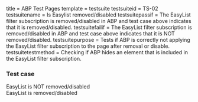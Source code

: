 title = ABP Test Pages
template = testsuite
testsuiteid = TS-02
testsuitename = Is Easylist removed/disabled
testsuitepassif = The EasyList filter subscription is removed/disabled in ABP and test case above indicates that it is removed/disabled.
testsuitefailif = The EasyList filter subscription is removed/disabled in ABP and test case above indicates that it is NOT removed/disabled.
testsuitepurpose = Tests if ABP is correctly not applying the EasyList filter subscription to the page after removal or disable.
testsuitetestmethod = Checking if ABP hides an element that is included in the EasyList filter subscription.

<h3>Test case</h3>
<div class="abp-testsuite-testcase">
<div class="abp-testsuite-testcase-inner">
  <div class="abp-testsuite-fail">
    EasyList is NOT removed/disabled
  </div>
  <div id="AdPanel" class="abp-testsuite-pass">
    EasyList is removed/disabled
  </div>
</div>  
</div>